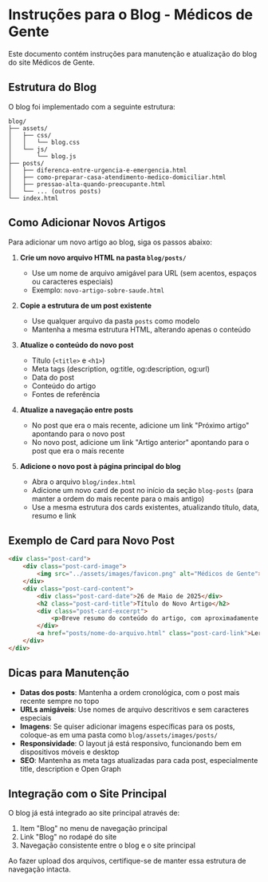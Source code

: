 # Instruções para o Blog - Médicos de Gente

Este documento contém instruções para manutenção e atualização do blog do site Médicos de Gente.

## Estrutura do Blog

O blog foi implementado com a seguinte estrutura:

```
blog/
├── assets/
│   ├── css/
│   │   └── blog.css
│   └── js/
│       └── blog.js
├── posts/
│   ├── diferenca-entre-urgencia-e-emergencia.html
│   ├── como-preparar-casa-atendimento-medico-domiciliar.html
│   ├── pressao-alta-quando-preocupante.html
│   └── ... (outros posts)
└── index.html
```

## Como Adicionar Novos Artigos

Para adicionar um novo artigo ao blog, siga os passos abaixo:

1. **Crie um novo arquivo HTML na pasta `blog/posts/`**
   - Use um nome de arquivo amigável para URL (sem acentos, espaços ou caracteres especiais)
   - Exemplo: `novo-artigo-sobre-saude.html`

2. **Copie a estrutura de um post existente**
   - Use qualquer arquivo da pasta `posts` como modelo
   - Mantenha a mesma estrutura HTML, alterando apenas o conteúdo

3. **Atualize o conteúdo do novo post**
   - Título (`<title>` e `<h1>`)
   - Meta tags (description, og:title, og:description, og:url)
   - Data do post
   - Conteúdo do artigo
   - Fontes de referência

4. **Atualize a navegação entre posts**
   - No post que era o mais recente, adicione um link "Próximo artigo" apontando para o novo post
   - No novo post, adicione um link "Artigo anterior" apontando para o post que era o mais recente

5. **Adicione o novo post à página principal do blog**
   - Abra o arquivo `blog/index.html`
   - Adicione um novo card de post no início da seção `blog-posts` (para manter a ordem do mais recente para o mais antigo)
   - Use a mesma estrutura dos cards existentes, atualizando título, data, resumo e link

## Exemplo de Card para Novo Post

```html
<div class="post-card">
    <div class="post-card-image">
        <img src="../assets/images/favicon.png" alt="Médicos de Gente">
    </div>
    <div class="post-card-content">
        <div class="post-card-date">26 de Maio de 2025</div>
        <h2 class="post-card-title">Título do Novo Artigo</h2>
        <div class="post-card-excerpt">
            <p>Breve resumo do conteúdo do artigo, com aproximadamente duas linhas.</p>
        </div>
        <a href="posts/nome-do-arquivo.html" class="post-card-link">Ler mais <i class="fas fa-arrow-right"></i></a>
    </div>
</div>
```

## Dicas para Manutenção

- **Datas dos posts**: Mantenha a ordem cronológica, com o post mais recente sempre no topo
- **URLs amigáveis**: Use nomes de arquivo descritivos e sem caracteres especiais
- **Imagens**: Se quiser adicionar imagens específicas para os posts, coloque-as em uma pasta como `blog/assets/images/posts/`
- **Responsividade**: O layout já está responsivo, funcionando bem em dispositivos móveis e desktop
- **SEO**: Mantenha as meta tags atualizadas para cada post, especialmente title, description e Open Graph

## Integração com o Site Principal

O blog já está integrado ao site principal através de:

1. Item "Blog" no menu de navegação principal
2. Link "Blog" no rodapé do site
3. Navegação consistente entre o blog e o site principal

Ao fazer upload dos arquivos, certifique-se de manter essa estrutura de navegação intacta.
